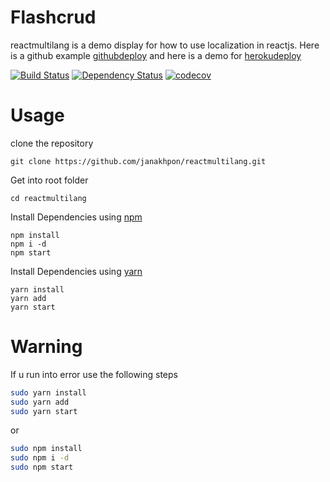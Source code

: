 # Flashcrud
  reactmultilang is a demo display for how to use localization in reactjs. Here is a github example [githubdeploy](https://janakhpon.github.io/reactmultilang/) and here is a demo for [herokudeploy](https://testmyownshitreact.herokuapp.com/)


[![Build Status](https://secure.travis-ci.org/fent/node-ytdl.svg)](https://github.com/janakhpon/reactmultilang.git)
[![Dependency Status](https://david-dm.org/fent/node-ytdl.svg)](https://github.com/janakhpon/reactmultilang.git)
[![codecov](https://codecov.io/gh/fent/node-ytdl/branch/master/graph/badge.svg)](https://github.com/janakhpon/reactmultilang.git)

# Usage

clone the repository

    git clone https://github.com/janakhpon/reactmultilang.git

Get into root folder

    cd reactmultilang

Install Dependencies using [npm](https://www.npmjs.com/)

    npm install
    npm i -d
    npm start

Install Dependencies using [yarn](https://yarnpkg.com/en/)

    yarn install
    yarn add
    yarn start




# Warning
If u run into error use the following steps

```bash
sudo yarn install
sudo yarn add
sudo yarn start
```
or

```bash
sudo npm install
sudo npm i -d
sudo npm start
```


